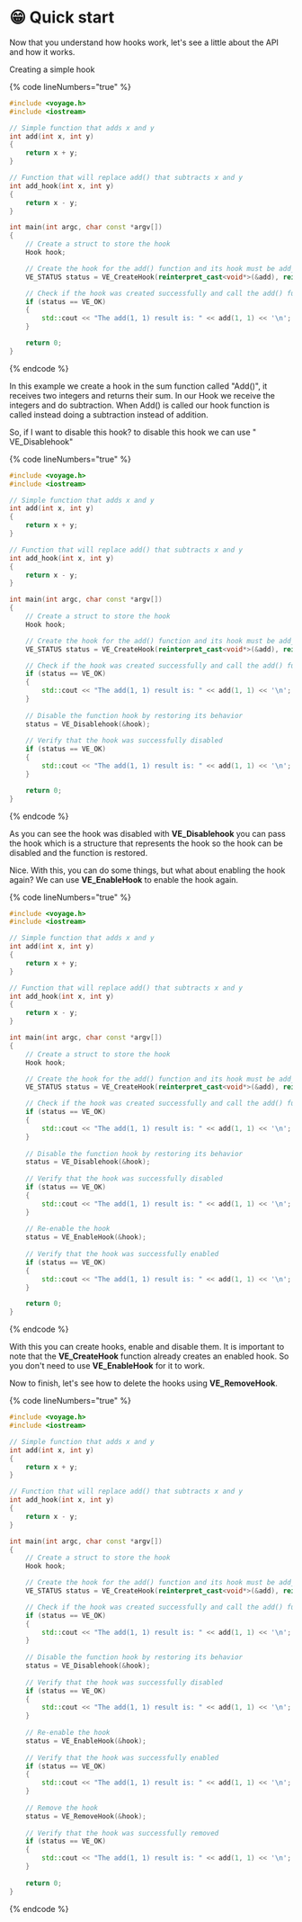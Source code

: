 # 😁 Quick start

Now that you understand how hooks work, let's see a little about the API and how it works.

Creating a simple hook

{% code lineNumbers="true" %}
```cpp
#include <voyage.h>
#include <iostream>

// Simple function that adds x and y
int add(int x, int y) 
{ 
    return x + y;
}

// Function that will replace add() that subtracts x and y
int add_hook(int x, int y)
{ 
    return x - y;
}

int main(int argc, char const *argv[])
{
    // Create a struct to store the hook
    Hook hook;

    // Create the hook for the add() function and its hook must be add_hook() the hook must be stored in hook
    VE_STATUS status = VE_CreateHook(reinterpret_cast<void*>(&add), reinterpret_cast<void*>(&add_hook), &hook);

    // Check if the hook was created successfully and call the add() function
    if (status == VE_OK)
    {   
        std::cout << "The add(1, 1) result is: " << add(1, 1) << '\n'; // 0
    } 

    return 0;
}
```
{% endcode %}

In this example we create a hook in the sum function called "Add()", it receives two integers and returns their sum. In our Hook we receive the integers and do subtraction. When Add() is called our hook function is called instead doing a subtraction instead of addition.

So, if I want to disable this hook? to disable this hook we can use " VE\_Disablehook"

{% code lineNumbers="true" %}
```cpp
#include <voyage.h>
#include <iostream>

// Simple function that adds x and y
int add(int x, int y) 
{ 
    return x + y;
}

// Function that will replace add() that subtracts x and y
int add_hook(int x, int y)
{ 
    return x - y;
}

int main(int argc, char const *argv[])
{
    // Create a struct to store the hook
    Hook hook;

    // Create the hook for the add() function and its hook must be add_hook() the hook must be stored in hook
    VE_STATUS status = VE_CreateHook(reinterpret_cast<void*>(&add), reinterpret_cast<void*>(&add_hook), &hook);

    // Check if the hook was created successfully and call the add() function
    if (status == VE_OK)
    {   
        std::cout << "The add(1, 1) result is: " << add(1, 1) << '\n'; // 0
    } 
    
    // Disable the function hook by restoring its behavior
    status = VE_Disablehook(&hook);
    
    // Verify that the hook was successfully disabled
    if (status == VE_OK)
    {
        std::cout << "The add(1, 1) result is: " << add(1, 1) << '\n'; // 2
    }

    return 0;
}
```
{% endcode %}

As you can see the hook was disabled with **VE\_Disablehook** you can pass the hook which is a structure that represents the hook so the hook can be disabled and the function is restored.

Nice. With this, you can do some things, but what about enabling the hook again? We can use **VE\_EnableHook** to enable the hook again.

{% code lineNumbers="true" %}
```cpp
#include <voyage.h>
#include <iostream>

// Simple function that adds x and y
int add(int x, int y) 
{ 
    return x + y;
}

// Function that will replace add() that subtracts x and y
int add_hook(int x, int y)
{ 
    return x - y;
}

int main(int argc, char const *argv[])
{
    // Create a struct to store the hook
    Hook hook;

    // Create the hook for the add() function and its hook must be add_hook() the hook must be stored in hook
    VE_STATUS status = VE_CreateHook(reinterpret_cast<void*>(&add), reinterpret_cast<void*>(&add_hook), &hook);

    // Check if the hook was created successfully and call the add() function
    if (status == VE_OK)
    {   
        std::cout << "The add(1, 1) result is: " << add(1, 1) << '\n'; // 0
    } 
    
    // Disable the function hook by restoring its behavior
    status = VE_Disablehook(&hook);
    
    // Verify that the hook was successfully disabled
    if (status == VE_OK)
    {
        std::cout << "The add(1, 1) result is: " << add(1, 1) << '\n'; // 2
    }
    
    // Re-enable the hook
    status = VE_EnableHook(&hook);
    
    // Verify that the hook was successfully enabled
    if (status == VE_OK)
    {   
        std::cout << "The add(1, 1) result is: " << add(1, 1) << '\n'; // 0
    } 

    return 0;
}
```
{% endcode %}

With this you can create hooks, enable and disable them. It is important to note that the **VE\_CreateHook** function already creates an enabled hook. So you don't need to use **VE\_EnableHook** for it to work.

Now to finish, let's see how to delete the hooks using **VE\_RemoveHook**.

{% code lineNumbers="true" %}
```cpp
#include <voyage.h>
#include <iostream>

// Simple function that adds x and y
int add(int x, int y) 
{ 
    return x + y;
}

// Function that will replace add() that subtracts x and y
int add_hook(int x, int y)
{ 
    return x - y;
}

int main(int argc, char const *argv[])
{
    // Create a struct to store the hook
    Hook hook;

    // Create the hook for the add() function and its hook must be add_hook() the hook must be stored in hook
    VE_STATUS status = VE_CreateHook(reinterpret_cast<void*>(&add), reinterpret_cast<void*>(&add_hook), &hook);

    // Check if the hook was created successfully and call the add() function
    if (status == VE_OK)
    {   
        std::cout << "The add(1, 1) result is: " << add(1, 1) << '\n'; // 0
    } 
    
    // Disable the function hook by restoring its behavior
    status = VE_Disablehook(&hook);
    
    // Verify that the hook was successfully disabled
    if (status == VE_OK)
    {
        std::cout << "The add(1, 1) result is: " << add(1, 1) << '\n'; // 2
    }
    
    // Re-enable the hook
    status = VE_EnableHook(&hook);
    
    // Verify that the hook was successfully enabled
    if (status == VE_OK)
    {   
        std::cout << "The add(1, 1) result is: " << add(1, 1) << '\n'; // 0
    }
    
    // Remove the hook
    status = VE_RemoveHook(&hook);
    
    // Verify that the hook was successfully removed
    if (status == VE_OK)
    {
        std::cout << "The add(1, 1) result is: " << add(1, 1) << '\n'; // 2
    }
    
    return 0;
}
```
{% endcode %}
